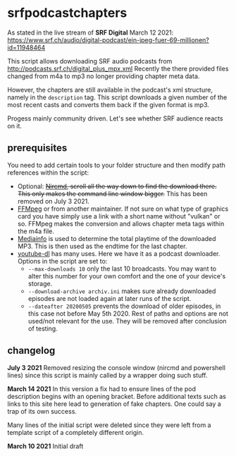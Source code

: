 # srfpodcastchapters

As stated in the live stream of **SRF Digital** March 12 2021:
https://www.srf.ch/audio/digital-podcast/ein-jpeg-fuer-69-millionen?id=11948464

This script allows downloading SRF audio podcasts from http://podcasts.srf.ch/digital_plus_mpx.xml
Recently the there provided files changed from m4a to mp3 no longer providing chapter meta data.

However, the chapters are still available in the podcast's xml structure, namely in the `description`
tag. This script downloads a given number of the most recent casts and converts them back if the
given format is mp3.

Progess mainly community driven. Let's see whether SRF audience reacts on it.

## prerequisites

You need to add certain tools to your folder structure and then modify path references within the
script:
- Optional: ~~[Nircmd](https://www.nirsoft.net/utils/nircmd.html), scroll all the way down to find the
  download there. This only makes the command line window bigger.~~
  This has been removed on July 3 2021.
- [FFMpeg](https://github.com/BtbN/FFmpeg-Builds/releases) or from another maintainer. If not sure
  on what type of graphics card you have simply use a link with a short name without "vulkan" or so.
  FFMpeg makes the conversion and allows chapter meta tags within the m4a file.
- [Mediainfo](https://mediaarea.net/de/MediaInfo/Download) is used to determine the total playtime
  of the downloaded MP3. This is then used as the endtime for the last chapter.
- [youtube-dl](https://youtube-dl.org/) has many uses. Here we have it as a podcast downloader.
  Options in the script are set to:
  - `--max-downloads 10` only the last 10 broadcasts. You may want to alter this number for your
    own comfort and the one of your device's storage.
  - `--download-archive archiv.ini` makes sure already downloaded episodes are not loaded again at
    later runs of the script.
  - `--dateafter 20200505` prevents the download of older episodes, in this case not before May 5th
    2020.
Rest of paths and options are not used/not relevant for the use. They will be removed after conclusion
of testing.

## changelog

**July 3 2021** Removed resizing the console window (nircmd and powershell lines) since this script
is mainly called by a wrapper doing such stuff.

**March 14 2021** In this version a fix had to ensure lines of the pod description begins with an
opening bracket. Before additional texts such as links to this site here lead to generation of fake
chapters. One could say a trap of its own success.

Many lines of the initial script were deleted since they were left from a template script of a
completely different origin.

**March 10 2021** Initial draft
